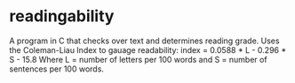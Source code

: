 # readingability
A program in C that checks over text and determines reading grade.
Uses the Coleman-Liau Index to gauage readability: index = 0.0588 * L - 0.296 * S - 15.8
Where L = number of letters per 100 words and S = number of sentences per 100 words.

